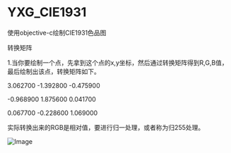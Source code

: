 # YXG_CIE1931
使用objective-c绘制CIE1931色品图

转换矩阵

1.当你要绘制一个点，先拿到这个点的x,y坐标，然后通过转换矩阵得到R,G,B值，最后绘制出该点，转换矩阵如下。

3.062700 -1.392800 -0.475900

-0.968900 1.875600 0.041700

0.067700 -0.228600 1.069000

实际转换出来的RGB是相对值，要进行归一处理，或者称为归255处理。

![Image](https://github.com/jackgitsource/YXG_CIE1931/blob/master/image/CIE1931.jpeg)
